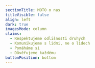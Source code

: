 ```yaml
---
sectionTitle: MOTO o nas
titleVisible: false
align: left
dark: true
imagesMode: column
claims:
  - Respektujeme odlišnosti druhých
  - Komunikujeme s lidmi, ne o lidech
  - Pomáháme si
  - Důvěřujeme každému
buttonPosition: bottom
---
```

